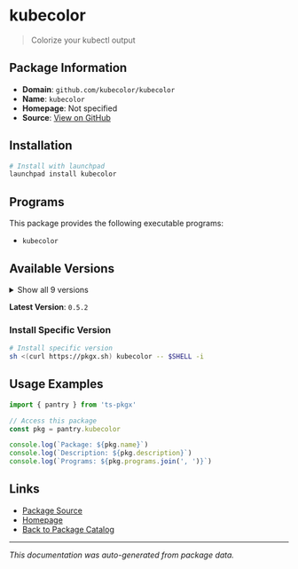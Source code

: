 # kubecolor

> Colorize your kubectl output

## Package Information

- **Domain**: `github.com/kubecolor/kubecolor`
- **Name**: `kubecolor`
- **Homepage**: Not specified
- **Source**: [View on GitHub](https://github.com/pkgxdev/pantry/tree/main/projects/github.com/kubecolor/kubecolor/package.yml)

## Installation

```bash
# Install with launchpad
launchpad install kubecolor
```

## Programs

This package provides the following executable programs:

- `kubecolor`

## Available Versions

<details>
<summary>Show all 9 versions</summary>

- `0.5.2`, `0.5.1`, `0.5.0`, `0.4.0`, `0.3.3`
- `0.3.2`, `0.3.1`, `0.3.0`, `0.2.2`

</details>

**Latest Version**: `0.5.2`

### Install Specific Version

```bash
# Install specific version
sh <(curl https://pkgx.sh) kubecolor -- $SHELL -i
```

## Usage Examples

```typescript
import { pantry } from 'ts-pkgx'

// Access this package
const pkg = pantry.kubecolor

console.log(`Package: ${pkg.name}`)
console.log(`Description: ${pkg.description}`)
console.log(`Programs: ${pkg.programs.join(', ')}`)
```

## Links

- [Package Source](https://github.com/pkgxdev/pantry/tree/main/projects/github.com/kubecolor/kubecolor/package.yml)
- [Homepage](#)
- [Back to Package Catalog](../../../package-catalog.md)

---

*This documentation was auto-generated from package data.*
